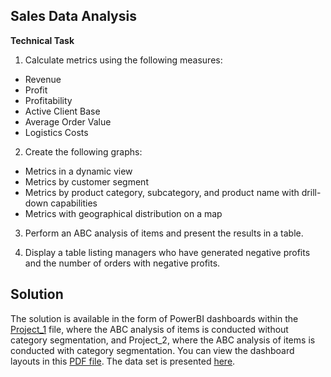 ## Sales Data Analysis

<b>Technical Task</b>

1. Calculate metrics using the following measures:
- Revenue
- Profit
- Profitability
- Active Client Base
- Average Order Value
- Logistics Costs

2. Create the following graphs:
- Metrics in a dynamic view
- Metrics by customer segment
- Metrics by product category, subcategory, and product name with drill-down capabilities
- Metrics with geographical distribution on a map

3. Perform an ABC analysis of items and present the results in a table.
  
4. Display a table listing managers who have generated negative profits and the number of orders with negative profits.


## Solution
The solution is available in the form of PowerBI dashboards within the [Project_1](https://github.com/yanicen1/Sales_Data_Analysis/blob/main/Project_(ABC_without_categories).pbix) file, where the ABC analysis of items is conducted without category segmentation, and Project_2, where the ABC analysis of items is conducted with category segmentation. You can view the dashboard layouts in this [PDF file](https://github.com/yanicen1/Sales_Data_Analysis/blob/main/Project_(ABC_without_categories).pdf). The data set is presented [here](https://github.com/yanicen1/Sales_Data_Analysis/blob/main/Dataset.xlsx).
